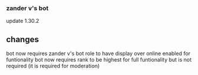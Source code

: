 ### zander v's bot
update 1.30.2
## changes
bot now requires zander v's bot role to have display over online enabled for funtionality
bot now requires rank to be highest for full funtionality but is not required (it is required for moderation)
